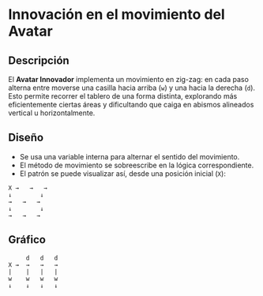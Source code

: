 # Innovación en el movimiento del Avatar

## Descripción

El **Avatar Innovador** implementa un movimiento en zig-zag: en cada paso alterna entre moverse una casilla hacia arriba (`w`) y una hacia la derecha (`d`). Esto permite recorrer el tablero de una forma distinta, explorando más eficientemente ciertas áreas y dificultando que caiga en abismos alineados vertical u horizontalmente.

## Diseño

- Se usa una variable interna para alternar el sentido del movimiento.
- El método de movimiento se sobreescribe en la lógica correspondiente.
- El patrón se puede visualizar así, desde una posición inicial (`X`):

```
X →   →   →
↓        ↓
→   →   →
↓        ↓
→   →   →
```

## Gráfico

```plaintext
     d   d   d
X →  →   →   →
|    |   |   |
w    w   w   w
↓    ↓   ↓   ↓
```
